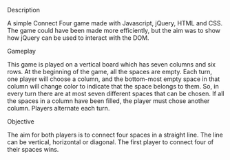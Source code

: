 Description

A simple Connect Four game made with Javascript, jQuery, HTML and CSS. The game could have been made more efficiently, but the aim was to show how jQuery can be used to interact with the DOM.

Gameplay

This game is played on a vertical board which has seven columns and six rows. At the beginning of the game, all the spaces are empty. Each turn, one player will choose a column, and the bottom-most empty space in that column will change color to indicate that the space belongs to them. So, in every turn there are at most seven different spaces that can be chosen. If all the spaces in a column have been filled, the player must chose another column. Players alternate each turn.

Objective

The aim for both players is to connect four spaces in a straight line. The line can be vertical, horizontal or diagonal. The first player to connect four of their spaces wins.
